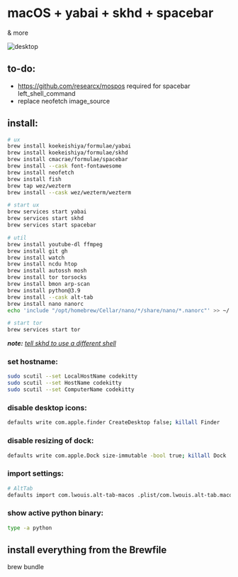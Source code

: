 # macOS + yabai + skhd + spacebar

& more

![desktop](image.png)

## to-do: 
* https://github.com/researcx/mospos required for spacebar left_shell_command
* replace neofetch image_source

## install: 

```sh
# ux
brew install koekeishiya/formulae/yabai
brew install koekeishiya/formulae/skhd
brew install cmacrae/formulae/spacebar
brew install --cask font-fontawesome
brew install neofetch
brew install fish
brew tap wez/wezterm
brew install --cask wez/wezterm/wezterm

# start ux
brew services start yabai
brew services start skhd
brew services start spacebar

# util
brew install youtube-dl ffmpeg
brew install git gh
brew install watch
brew install ncdu htop
brew install autossh mosh
brew install tor torsocks
brew install bmon arp-scan
brew install python@3.9
brew install --cask alt-tab
brew install nano nanorc
echo 'include "/opt/homebrew/Cellar/nano/*/share/nano/*.nanorc"' >> ~/.nanorc

# start tor
brew services start tor
```

***note:** [tell skhd to use a different shell](https://github.com/koekeishiya/skhd/issues/42#issuecomment-401886533)*

### set hostname:
```sh
sudo scutil --set LocalHostName codekitty
sudo scutil --set HostName codekitty
sudo scutil --set ComputerName codekitty
```

### disable desktop icons:
```sh
defaults write com.apple.finder CreateDesktop false; killall Finder
```

### disable resizing of dock:
```sh
defaults write com.apple.Dock size-immutable -bool true; killall Dock
```

### import settings:
```sh
# AltTab
defaults import com.lwouis.alt-tab-macos .plist/com.lwouis.alt-tab.macos.plist
```

### show active python binary:
```sh
type -a python
```


## install everything from the Brewfile
brew bundle
